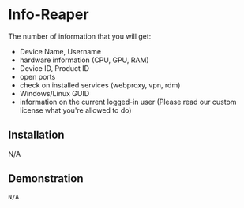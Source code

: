 # Info-Reaper
The number of information that you will get:
- Device Name, Username
- hardware information (CPU, GPU, RAM)
- Device ID, Product ID
- open ports
- check on installed services (webproxy, vpn, rdm)
- Windows/Linux GUID
- information on the current logged-in user
(Please read our custom license what you're allowed to do)

## Installation
N/A

## Demonstration
```
N/A
```
